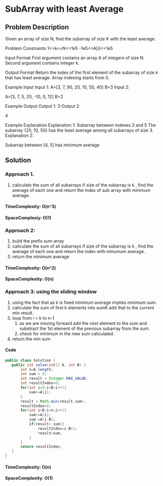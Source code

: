 # SubArray with least Average

## Problem Description

Given an array of size N, find the subarray of size K with the least average.

Problem Constraints
1<=k<=N<=1e5
-1e5<=A[i]<=1e5

Input Format
First argument contains an array A of integers of size N.
Second argument contains integer k.

Output Format
Return the index of the first element of the subarray of size k that has least average.
Array indexing starts from 0.

Example Input
Input 1:
A=[3, 7, 90, 20, 10, 50, 40]
B=3
Input 2:

A=[3, 7, 5, 20, -10, 0, 12]
B=2

Example Output
Output 1:
3
Output 2:

4

Example Explanation
Explanation 1:
Subarray between indexes 3 and 5
The subarray {20, 10, 50} has the least average
among all subarrays of size 3.
Explanation 2:

Subarray between [4, 5] has minimum average

## Solution

### Approach 1.

1.  caliculate the sum of all subarrays if size of the subarray is k , find the average of each one and return the index of sub array with minimum average.

#### TimeComplexity: O(n^3)

#### SpaceComplexiy: O(1)

### Approach 2:

1.  build the prefix sum array
2.  caliculate the sum of all subarrays if size of the subarray is k , find the average of each one and return the index with minumum average.
3.  return the minimum average

#### TimeComplexity: O(n^2)

#### SpaceComplexity: O(n)

### Approach 3: using the sliding window

1.  using the fact that as k is fixed minimum average implies minimum sum.
2.  caliculate the sum of first k elements into sumK add that to the current min result.
3.  loop from i = k to n-1
    1. as we are moving forward add the next element to the sum and substract the 1st element of the previous subarray from the sum.
    2. check for minimum in the new sum caliculated.
4.  return the min sum

#### Code

```java
public class Solution {
   public int solve(int[] A, int B) {
       int n=A.length;
       int sum = 0;
       int result = Integer.MAX_VALUE;
       int resultIndex=0;
       for(int i=0;i<B;i++){
           sum+=A[i];
       }
       result = Math.min(result,sum);
       resultIndex=0;
       for(int i=B;i<n;i++){
           sum+=A[i];
           sum-=A[i-B];
           if(result> sum){
               resultIndex=i-B+1;
               result=sum;
           }
       }
       return resultIndex;
   }
}
```

#### TimeComplexity: O(n)

#### SpaceComplexity: O(1)
